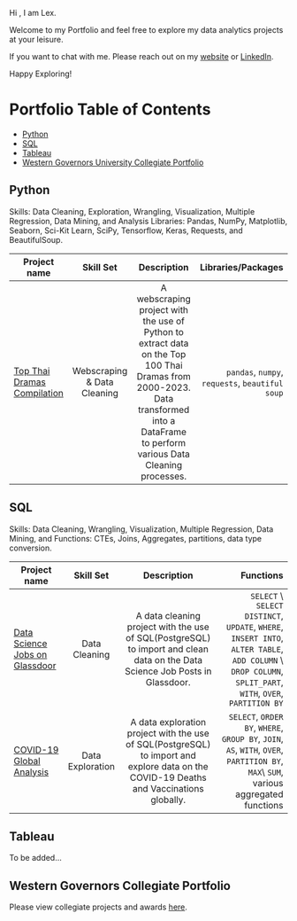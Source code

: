 Hi , I am Lex. 

Welcome to my Portfolio and feel free to explore my data analytics projects at your leisure.

If you want to chat with me. Please reach out on my [website](www.alexaryanfisher.com) or [LinkedIn](www.linkedin.com/in/alexaryanfisher). 

Happy Exploring!

# Portfolio Table of Contents
* [Python](https://github.com/alexaryanfisher/Portfolio_/blob/master/README.md#python)
* [SQL](https://github.com/alexaryanfisher/Portfolio_/blob/master/README.md#sql)
* [Tableau](https://github.com/alexaryanfisher/Portfolio_/blob/master/README.md#tableau)
* [Western Governors University Collegiate Portfolio](https://github.com/alexaryanfisher/Portfolio_/blob/master/README.md#western-governors-collegiate-portfolio)


## Python
Skills: Data Cleaning, Exploration, Wrangling, Visualization, Multiple Regression, Data Mining, and Analysis
Libraries: Pandas, NumPy, Matplotlib, Seaborn, Sci-Kit Learn, SciPy, Tensorflow, Keras, Requests, and BeautifulSoup.

| Project name      | Skill Set    |  Description      |  Libraries/Packages   |
| ------------- |:----------------:|:--------------------:| ------------------:|
| [Top Thai Dramas Compilation](https://github.com/alexaryanfisher/Portfolio/blob/master/WebscrapingDataCleaning-Python/README.md) | Webscraping & Data Cleaning | A webscraping project with the use of Python to extract data on the Top 100 Thai Dramas from 2000-2023. Data transformed into a DataFrame to perform various Data Cleaning processes.| `pandas`, `numpy`, `requests`, `beautiful soup` |

## SQL
Skills: Data Cleaning, Wrangling, Visualization, Multiple Regression, Data Mining, and Functions: CTEs, Joins, Aggregates, partitions, data type conversion.

| Project name      | Skill Set    |  Description      |  Functions  |
| ------------- |:----------------:|:--------------------:| ------------------:|
| [Data Science Jobs on Glassdoor]( https://github.com/alexaryanfisher/Portfolio/blob/master/DataCleaning-SQL/README.md) | Data Cleaning |A data cleaning project with the use of SQL(PostgreSQL) to import and clean data on the Data Science Job Posts in Glassdoor.| `SELECT` \ `SELECT DISTINCT`, `UPDATE`, `WHERE`, `INSERT INTO`, `ALTER TABLE`, `ADD COLUMN` \ `DROP COLUMN`, `SPLIT_PART`, `WITH`, `OVER`, `PARTITION BY` |
| [COVID-19 Global Analysis](https://github.com/alexaryanfisher/Portfolio/blob/master/DataExploration-SQL/README.md) | Data Exploration |A data exploration project with the use of SQL(PostgreSQL) to import and explore data on the COVID-19 Deaths and Vaccinations globally.| `SELECT`, `ORDER BY`, `WHERE`, `GROUP BY`, `JOIN`, `AS`, `WITH`, `OVER`, `PARTITION BY`, `MAX`\ `SUM`, various aggregated functions |


## Tableau
To be added...

## Western Governors Collegiate Portfolio

Please view collegiate projects and awards [here](https://github.com/alexaryanfisher/Portfolio_WGU/blob/Main/README.md).
